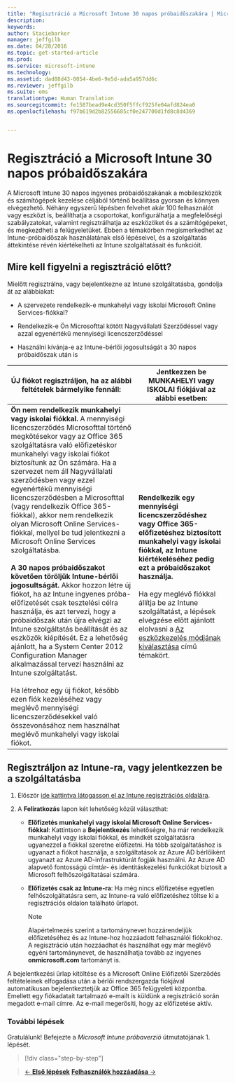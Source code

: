 ```yaml
---
title: "Regisztráció a Microsoft Intune 30 napos próbaidőszakára | Microsoft Intune"
description: 
keywords: 
author: Staciebarker
manager: jeffgilb
ms.date: 04/28/2016
ms.topic: get-started-article
ms.prod: 
ms.service: microsoft-intune
ms.technology: 
ms.assetid: dad88d43-0054-4be6-9e5d-ada5a957dd6c
ms.reviewer: jeffgilb
ms.suite: ems
translationtype: Human Translation
ms.sourcegitcommit: fe1587bead9e4cd350f5ffcf925fe04afd824ea0
ms.openlocfilehash: f97b619d2b82556685cf0e247700d1fd8c8d4369


---
```


# Regisztráció a Microsoft Intune 30 napos próbaidőszakára

A Microsoft Intune 30 napos ingyenes próbaidőszakának a mobileszközök és számítógépek kezelése céljából történő beállítása gyorsan és könnyen elvégezhető. Néhány egyszerű lépésben felvehet akár 100 felhasználót vagy eszközt is, beállíthatja a csoportokat, konfigurálhatja a megfelelőségi szabályzatokat, valamint regisztrálhatja az eszközöket és a számítógépeket, és megkezdheti a felügyeletüket. Ebben a témakörben megismerkedhet az Intune-próbaidőszak használatának első lépéseivel, és a szolgáltatás áttekintése révén kiértékelheti az Intune szolgáltatásait és funkcióit.

## Mire kell figyelni a regisztráció előtt?

Mielőtt regisztrálna, vagy bejelentkezne az Intune szolgáltatásba, gondolja át az alábbiakat:

-   A szervezete rendelkezik-e munkahelyi vagy iskolai Microsoft Online Services-fiókkal?

-   Rendelkezik-e Ön Microsofttal kötött Nagyvállalati Szerződéssel vagy azzal egyenértékű mennyiségi licencszerződéssel

-   Használni kívánja-e az Intune-bérlői jogosultságát a 30 napos próbaidőszak után is

|ÚJ fiókot regisztráljon, ha az alábbi feltételek bármelyike fennáll:|Jentkezzen be MUNKAHELYI vagy ISKOLAI fiókjával az alábbi esetben:|
|-----------------------------------------------------------------|------------------------------------------------|
|**Ön nem rendelkezik munkahelyi vagy iskolai fiókkal.** A mennyiségi licencszerződés Microsofttal történő megkötésekor vagy az Office 365 szolgáltatásra való előfizetéskor munkahelyi vagy iskolai fiókot biztosítunk az Ön számára. Ha a szervezet nem áll Nagyvállalati szerződésben vagy ezzel egyenértékű mennyiségi licencszerződésben a Microsofttal (vagy rendelkezik Office 365-fiókkal), akkor nem rendelkezik olyan Microsoft Online Services-fiókkal, mellyel be tud jelentkezni a Microsoft Online Services szolgáltatásba.<br /><br />**A 30 napos próbaidőszakot követően töröljük Intune-bérlői jogosultságát.** Akkor hozzon létre új fiókot, ha az Intune ingyenes próba-előfizetését csak tesztelési célra használja, és azt tervezi, hogy a próbaidőszak után újra elvégzi az Intune szolgáltatás beállítását és az eszközök kiépítését. Ez a lehetőség ajánlott, ha a System Center 2012 Configuration Manager alkalmazással tervezi használni az Intune szolgáltatást.<br /><br />Ha létrehoz egy új fiókot, később ezen fiók kezeléséhez vagy meglévő mennyiségi licencszerződésekkel való összevonásához nem használhat meglévő munkahelyi vagy iskolai fiókot.|**Rendelkezik egy mennyiségi licencszerződéshez vagy Office 365-előfizetéshez biztosított munkahelyi vagy iskolai fiókkal, az Intune kiértékeléséhez pedig ezt a próbaidőszakot használja.**<br /><br />Ha egy meglévő fiókkal állítja be az Intune szolgáltatást, a lépések elvégzése előtt ajánlott elolvasni a [Az eszközkezelés módjának kiválasztása](/intune/get-started/choose-how-to-manage-devices) című témakört.|

## Regisztráljon az Intune-ra, vagy jelentkezzen be a szolgáltatásba

1.  Először [ide kattintva látogasson el az Intune regisztrációs oldalára](https://portal.office.com/Signup/Signup.aspx?OfferId=40BE278A-DFD1-470a-9EF7-9F2596EA7FF9&dl=INTUNE_A&ali=1#0%20).

2.  A **Feliratkozás** lapon két lehetőség közül választhat:

    -   **Előfizetés munkahelyi vagy iskolai Microsoft Online Services-fiókkal**: Kattintson a **Bejelentkezés** lehetőségre, ha már rendelkezik munkahelyi vagy iskolai fiókkal, és mindkét szolgáltatásra ugyanezzel a fiókkal szeretne előfizetni. Ha több szolgáltatáshoz is ugyanazt a fiókot használja, a szolgáltatások az Azure AD bérlőiként ugyanazt az Azure AD-infrastruktúrát fogják használni. Az Azure AD alapvető fontosságú címtár- és identitáskezelési funkciókat biztosít a Microsoft felhőszolgáltatásai számára.

    -   **Előfizetés csak az Intune-ra**: Ha még nincs előfizetése egyetlen felhőszolgáltatásra sem, az Intune-ra való előfizetéshez töltse ki a regisztrációs oldalon található űrlapot.

        > [!NOTE]
        > Alapértelmezés szerint a tartománynevet hozzárendeljük előfizetéséhez és az Intune-hoz hozzáadott felhasználói fiókokhoz. A regisztráció után hozzáadhat és használhat egy már meglévő egyéni tartománynevet, de használhatja tovább az ingyenes **onmicrosoft.com** tartományt is.

A bejelentkezési űrlap kitöltése és a Microsoft Online Előfizetői Szerződés feltételeinek elfogadása után a bérlői rendszergazda fiókjával automatikusan bejelentkeztetjük az Office 365 felügyeleti központba. Emellett egy fiókadatait tartalmazó e-mailt is küldünk a regisztráció során megadott e-mail címre. Az e-mail megerősíti, hogy az előfizetése aktív.

### További lépések
Gratulálunk! Befejezte a *Microsoft Intune próbaverzió* útmutatójának 1. lépését.

>[!div class="step-by-step"]

>[&larr; **Első lépések**](get-started-with-a-30-day-trial-of-microsoft-intune.md)     [**Felhasználók hozzáadása** &rarr;](get-started-with-a-30-day-trial-of-microsoft-intune-step-2.md)  



<!--HONumber=Jul16_HO1-->


